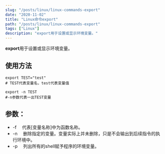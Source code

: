 ```yaml
---
slug: "/posts/linux/linux-commands-export"
date: "2020-11-02"
title: "Linux命令export"
path: "/posts/linux/linux-commands-export"
tags: ["Linux"]
description: "export用于设置或显示环境变量。"
---
```


**export**用于设置或显示环境变量。

## 使用方法

``` shell
export TEST="test"
# TEST代表变量名，test代表变量值

export -n TEST
#-n参数代表一出TEST变量
```

## 参数：
- -f 　代表[变量名称]中为函数名称。
- -n 　删除指定的变量。变量实际上并未删除，只是不会输出到后续指令的执行环境中。
- -p 　列出所有的shell赋予程序的环境变量。